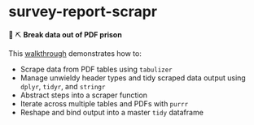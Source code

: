 # survey-report-scrapr
📄 ⛏ **Break data out of PDF prison**

This [walkthrough](survey-report-scrapr.md) demonstrates how to: 
* Scrape data from PDF tables using `tabulizer`
* Manage unwieldy header types and tidy scraped data output using `dplyr`, `tidyr`, and `stringr`
* Abstract steps into a scraper function
* Iterate across multiple tables and PDFs with `purrr`
* Reshape and bind output into a master `tidy` dataframe
